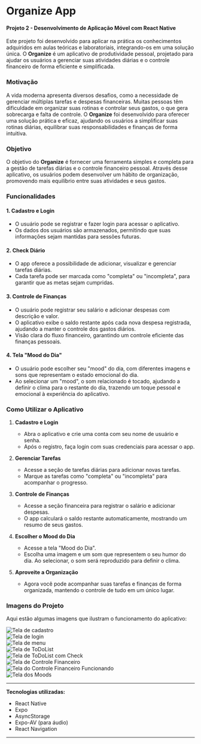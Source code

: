 # Organize App
#### Projeto 2 - Desenvolvimento de Aplicação Móvel com React Native

Este projeto foi desenvolvido para aplicar na prática os conhecimentos adquiridos em aulas teóricas e laboratoriais, integrando-os em uma solução única. O **Organize** é um aplicativo de produtividade pessoal, projetado para ajudar os usuários a gerenciar suas atividades diárias e o controle financeiro de forma eficiente e simplificada.

### Motivação
A vida moderna apresenta diversos desafios, como a necessidade de gerenciar múltiplas tarefas e despesas financeiras. Muitas pessoas têm dificuldade em organizar suas rotinas e controlar seus gastos, o que gera sobrecarga e falta de controle. O **Organize** foi desenvolvido para oferecer uma solução prática e eficaz, ajudando os usuários a simplificar suas rotinas diárias, equilibrar suas responsabilidades e finanças de forma intuitiva.

### Objetivo
O objetivo do **Organize** é fornecer uma ferramenta simples e completa para a gestão de tarefas diárias e o controle financeiro pessoal. Através desse aplicativo, os usuários podem desenvolver um hábito de organização, promovendo mais equilíbrio entre suas atividades e seus gastos.

### Funcionalidades

#### 1. Cadastro e Login
- O usuário pode se registrar e fazer login para acessar o aplicativo.
- Os dados dos usuários são armazenados, permitindo que suas informações sejam mantidas para sessões futuras.

#### 2. Check Diário
- O app oferece a possibilidade de adicionar, visualizar e gerenciar tarefas diárias.
- Cada tarefa pode ser marcada como "completa" ou "incompleta", para garantir que as metas sejam cumpridas.

#### 3. Controle de Finanças
- O usuário pode registrar seu salário e adicionar despesas com descrição e valor.
- O aplicativo exibe o saldo restante após cada nova despesa registrada, ajudando a manter o controle dos gastos diários.
- Visão clara do fluxo financeiro, garantindo um controle eficiente das finanças pessoais.

#### 4. Tela "Mood do Dia"
- O usuário pode escolher seu "mood" do dia, com diferentes imagens e sons que representam o estado emocional do dia.
- Ao selecionar um "mood", o som relacionado é tocado, ajudando a definir o clima para o restante do dia, trazendo um toque pessoal e emocional à experiência do aplicativo.

### Como Utilizar o Aplicativo

1. **Cadastro e Login**
   - Abra o aplicativo e crie uma conta com seu nome de usuário e senha.
   - Após o registro, faça login com suas credenciais para acessar o app.

2. **Gerenciar Tarefas**
   - Acesse a seção de tarefas diárias para adicionar novas tarefas.
   - Marque as tarefas como "completa" ou "incompleta" para acompanhar o progresso.

3. **Controle de Finanças**
   - Acesse a seção financeira para registrar o salário e adicionar despesas.
   - O app calculará o saldo restante automaticamente, mostrando um resumo de seus gastos.

4. **Escolher o Mood do Dia**
   - Acesse a tela "Mood do Dia".
   - Escolha uma imagem e um som que representem o seu humor do dia. Ao selecionar, o som será reproduzido para definir o clima.

5. **Aproveite a Organização**
   - Agora você pode acompanhar suas tarefas e finanças de forma organizada, mantendo o controle de tudo em um único lugar.

### Imagens do Projeto

Aqui estão algumas imagens que ilustram o funcionamento do aplicativo:

![Tela de cadastro](app/cadastro].png)  
![Tela de login](app/login.png)  
![Tela de menu](app/principal.png)  
![Tela de ToDoList](app/toDo.png)  
![Tela de ToDoList com Check](app/check.png)  
![Tela de Controle Financeiro](app/financ.png)  
![Tela do Controle Financeiro Funcionando](app/financ_2.png)  
![Tela dos Moods](app/mood.png)

---

**Tecnologias utilizadas:**
- React Native
- Expo
- AsyncStorage
- Expo-AV (para áudio)
- React Navigation

---
